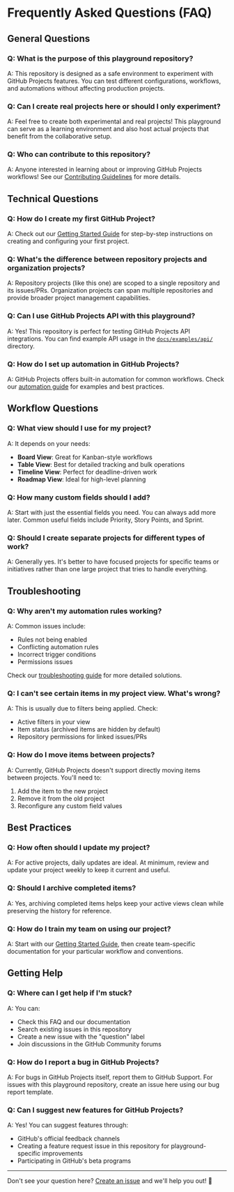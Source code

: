 # Frequently Asked Questions (FAQ)

## General Questions

### Q: What is the purpose of this playground repository?

A: This repository is designed as a safe environment to experiment with GitHub Projects features. You can test different configurations, workflows, and automations without affecting production projects.

### Q: Can I create real projects here or should I only experiment?

A: Feel free to create both experimental and real projects! This playground can serve as a learning environment and also host actual projects that benefit from the collaborative setup.

### Q: Who can contribute to this repository?

A: Anyone interested in learning about or improving GitHub Projects workflows! See our [Contributing Guidelines](../CONTRIBUTING.md) for more details.

## Technical Questions

### Q: How do I create my first GitHub Project?

A: Check out our [Getting Started Guide](getting-started.md) for step-by-step instructions on creating and configuring your first project.

### Q: What's the difference between repository projects and organization projects?

A: Repository projects (like this one) are scoped to a single repository and its issues/PRs. Organization projects can span multiple repositories and provide broader project management capabilities.

### Q: Can I use GitHub Projects API with this playground?

A: Yes! This repository is perfect for testing GitHub Projects API integrations. You can find example API usage in the [`docs/examples/api/`](examples/api/) directory.

### Q: How do I set up automation in GitHub Projects?

A: GitHub Projects offers built-in automation for common workflows. Check our [automation guide](automation.md) for examples and best practices.

## Workflow Questions

### Q: What view should I use for my project?

A: It depends on your needs:
- **Board View**: Great for Kanban-style workflows
- **Table View**: Best for detailed tracking and bulk operations  
- **Timeline View**: Perfect for deadline-driven work
- **Roadmap View**: Ideal for high-level planning

### Q: How many custom fields should I add?

A: Start with just the essential fields you need. You can always add more later. Common useful fields include Priority, Story Points, and Sprint.

### Q: Should I create separate projects for different types of work?

A: Generally yes. It's better to have focused projects for specific teams or initiatives rather than one large project that tries to handle everything.

## Troubleshooting

### Q: Why aren't my automation rules working?

A: Common issues include:
- Rules not being enabled
- Conflicting automation rules
- Incorrect trigger conditions
- Permissions issues

Check our [troubleshooting guide](troubleshooting.md) for more detailed solutions.

### Q: I can't see certain items in my project view. What's wrong?

A: This is usually due to filters being applied. Check:
- Active filters in your view
- Item status (archived items are hidden by default)
- Repository permissions for linked issues/PRs

### Q: How do I move items between projects?

A: Currently, GitHub Projects doesn't support directly moving items between projects. You'll need to:
1. Add the item to the new project
2. Remove it from the old project
3. Reconfigure any custom field values

## Best Practices

### Q: How often should I update my project?

A: For active projects, daily updates are ideal. At minimum, review and update your project weekly to keep it current and useful.

### Q: Should I archive completed items?

A: Yes, archiving completed items helps keep your active views clean while preserving the history for reference.

### Q: How do I train my team on using our project?

A: Start with our [Getting Started Guide](getting-started.md), then create team-specific documentation for your particular workflow and conventions.

## Getting Help

### Q: Where can I get help if I'm stuck?

A: You can:
- Check this FAQ and our documentation
- Search existing issues in this repository
- Create a new issue with the "question" label
- Join discussions in the GitHub Community forums

### Q: How do I report a bug in GitHub Projects?

A: For bugs in GitHub Projects itself, report them to GitHub Support. For issues with this playground repository, create an issue here using our bug report template.

### Q: Can I suggest new features for GitHub Projects?

A: Yes! You can suggest features through:
- GitHub's official feedback channels
- Creating a feature request issue in this repository for playground-specific improvements
- Participating in GitHub's beta programs

---

Don't see your question here? [Create an issue](https://github.com/anschn/github-projects-playgound/issues/new/choose) and we'll help you out! 💬